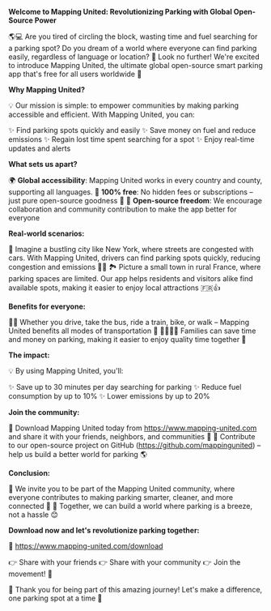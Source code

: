 **Welcome to Mapping United: Revolutionizing Parking with Global Open-Source Power**

🌎💻 Are you tired of circling the block, wasting time and fuel searching for a parking spot? Do you dream of a world where everyone can find parking easily, regardless of language or location? 🤝 Look no further! We're excited to introduce Mapping United, the ultimate global open-source smart parking app that's free for all users worldwide 🌟

**Why Mapping United?**

💡 Our mission is simple: to empower communities by making parking accessible and efficient. With Mapping United, you can:

✨ Find parking spots quickly and easily
✨ Save money on fuel and reduce emissions
✨ Regain lost time spent searching for a spot
✨ Enjoy real-time updates and alerts

**What sets us apart?**

🌍 **Global accessibility**: Mapping United works in every country and county, supporting all languages.
💬 **100% free**: No hidden fees or subscriptions – just pure open-source goodness 🙏
🤝 **Open-source freedom**: We encourage collaboration and community contribution to make the app better for everyone

**Real-world scenarios:**

🌆 Imagine a bustling city like New York, where streets are congested with cars. With Mapping United, drivers can find parking spots quickly, reducing congestion and emissions 🚗💨
🏞️ Picture a small town in rural France, where parking spaces are limited. Our app helps residents and visitors alike find available spots, making it easier to enjoy local attractions 🇫🇷👍

**Benefits for everyone:**

🚶‍♂️ Whether you drive, take the bus, ride a train, bike, or walk – Mapping United benefits all modes of transportation 🌈
👨‍👩‍👧‍👦 Families can save time and money on parking, making it easier to enjoy quality time together 🤗

**The impact:**

💡 By using Mapping United, you'll:

✨ Save up to 30 minutes per day searching for parking
✨ Reduce fuel consumption by up to 10%
✨ Lower emissions by up to 20%

**Join the community:**

🌟 Download Mapping United today from https://www.mapping-united.com and share it with your friends, neighbors, and communities 🤝
💬 Contribute to our open-source project on GitHub (https://github.com/mappingunited) – help us build a better world for parking 🌎

**Conclusion:**

🌟 We invite you to be part of the Mapping United community, where everyone contributes to making parking smarter, cleaner, and more connected 🤝
💬 Together, we can build a world where parking is a breeze, not a hassle 😊

**Download now and let's revolutionize parking together:**

📲 https://www.mapping-united.com/download

👉 Share with your friends 👉 Share with your community 👉 Join the movement! 🌈

💖 Thank you for being part of this amazing journey! Let's make a difference, one parking spot at a time 🤝